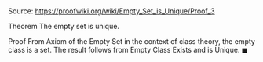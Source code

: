 # 

Source: https://proofwiki.org/wiki/Empty_Set_is_Unique/Proof_3

Theorem
The empty set is unique.


Proof
From Axiom of the Empty Set in the context of class theory, the empty class is a set.
The result follows from Empty Class Exists and is Unique.
$\blacksquare$





